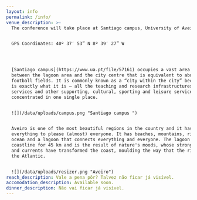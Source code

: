```yaml
---
layout: info
permalink: /info/
venue_description: >-
  The conference will take place at Santiago campus, University of Aveiro. 


  GPS Coordinates: 40º 37′ 53” N 8º 39′ 27” W




  [Santiago campus](https://www.ua.pt/file/57161) occupies a vast area situated
  between the lagoon area and the city centre that is equivalent to about 92
  football fields. It is commonly known as a “city within the city” because that
  is exactly what it is – all the teaching and research infrastructures, central
  services and other supporting, cultural, sporting and leisure services are
  concentrated in one single place. 


  ![](/data/uploads/campus.png "Santiago campus ")


  Aveiro is one of the most beautiful regions in the country and it has
  everything to please (almost) everyone. It has beaches, mountains, rivers, an
  ocean and a lagoon that connects everything and everyone. The lagoon hugs the
  coastline for 45 km and is the result of nature's moods, whose strong winds
  and currents have transformed the coast, moulding the way that the rivers meet
  the Atlantic.


  ![](/data/uploads/resizer.png "Aveiro")
reach_description: Vale a pena pôr? Talvez não ficar já visível.
accomodation_description: Available soon.
dinner_description: Não vai ficar já visível.
---
```


